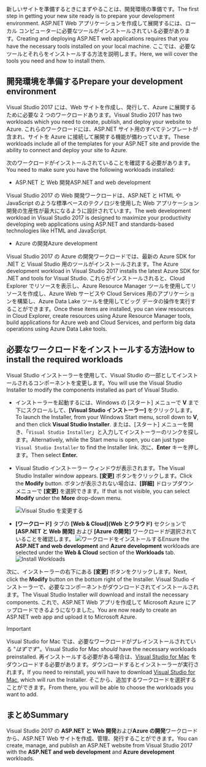 <span data-ttu-id="aca79-101">新しいサイトを準備するときにまずやることは、開発環境の準備です。</span><span class="sxs-lookup"><span data-stu-id="aca79-101">The first step in getting your new site ready is to prepare your development environment.</span></span> <span data-ttu-id="aca79-102">ASP.NET Web アプリケーションを作成して展開するには、ローカル コンピューターに必要なツールがインストールされている必要があります。</span><span class="sxs-lookup"><span data-stu-id="aca79-102">Creating and deploying ASP.NET web applications requires that you have the necessary tools installed on your local machine.</span></span> <span data-ttu-id="aca79-103">ここでは、必要なツールとそれらをインストールする方法を説明します。</span><span class="sxs-lookup"><span data-stu-id="aca79-103">Here, we will cover the tools you need and how to install them.</span></span>

## <a name="prepare-your-development-environment"></a><span data-ttu-id="aca79-104">開発環境を準備する</span><span class="sxs-lookup"><span data-stu-id="aca79-104">Prepare your development environment</span></span>

<span data-ttu-id="aca79-105">Visual Studio 2017 には、Web サイトを作成し、発行して、Azure に展開するために必要な 2 つのワークロードあります。</span><span class="sxs-lookup"><span data-stu-id="aca79-105">Visual Studio 2017 has two workloads which you need to create, publish, and deploy your website to Azure.</span></span> <span data-ttu-id="aca79-106">これらのワークロードには、ASP.NET サイト用のすべてテンプレートが含まれ、サイトを Azure に接続して展開する機能が備わっています。</span><span class="sxs-lookup"><span data-stu-id="aca79-106">These workloads include all of the templates for your ASP.NET site and provide the ability to connect and deploy your site to Azure.</span></span>

<span data-ttu-id="aca79-107">次のワークロードがインストールされていることを確認する必要があります。</span><span class="sxs-lookup"><span data-stu-id="aca79-107">You need to make sure you have the following workloads installed:</span></span>

- <span data-ttu-id="aca79-108">ASP.NET と Web 開発</span><span class="sxs-lookup"><span data-stu-id="aca79-108">ASP.NET and web development</span></span>

<span data-ttu-id="aca79-109">Visual Studio 2017 の Web 開発ワークロードは、ASP.NET と HTML や JavaScript のような標準ベースのテクノロジを使用した Web アプリケーション開発の生産性が最大になるように設計されています。</span><span class="sxs-lookup"><span data-stu-id="aca79-109">The web development workload in Visual Studio 2017 is designed to maximize your productivity developing web applications using ASP.NET and standards-based technologies like HTML and JavaScript.</span></span>

- <span data-ttu-id="aca79-110">Azure の開発</span><span class="sxs-lookup"><span data-stu-id="aca79-110">Azure development</span></span>

<span data-ttu-id="aca79-111">Visual Studio 2017 の Azure の開発ワークロードでは、最新の Azure SDK for .NET と Visual Studio 用のツールがインストールされます。</span><span class="sxs-lookup"><span data-stu-id="aca79-111">The Azure development workload in Visual Studio 2017 installs the latest Azure SDK for .NET and tools for Visual Studio.</span></span> <span data-ttu-id="aca79-112">これらがインストールされると、Cloud Explorer でリソースを表示し、Azure Resource Manager ツールを使用してリソースを作成し、Azure Web サービスや Cloud Services 用のアプリケーションを構築し、Azure Data Lake ツールを使用してビッグ データの操作を実行することができます。</span><span class="sxs-lookup"><span data-stu-id="aca79-112">Once these items are installed, you can view resources in Cloud Explorer, create resources using Azure Resource Manager tools, build applications for Azure web and Cloud Services, and perform big data operations using Azure Data Lake tools.</span></span>

## <a name="how-to-install-the-required-workloads"></a><span data-ttu-id="aca79-113">必要なワークロードをインストールする方法</span><span class="sxs-lookup"><span data-stu-id="aca79-113">How to install the required workloads</span></span>

<span data-ttu-id="aca79-114">Visual Studio インストーラーを使用して、Visual Studio の一部としてインストールされるコンポーネントを変更します。</span><span class="sxs-lookup"><span data-stu-id="aca79-114">You will use the Visual Studio Installer to modify the components installed as part of Visual Studio.</span></span>

- <span data-ttu-id="aca79-115">インストーラーを起動するには、Windows の [スタート] メニューで **V** まで下にスクロールして、**[Visual Studio インストーラー]** をクリックします。</span><span class="sxs-lookup"><span data-stu-id="aca79-115">To launch the Installer, from your Windows Start menu, scroll down to **V**, and then click **Visual Studio Installer**.</span></span> <span data-ttu-id="aca79-116">または、[スタート] メニューを開き、「```Visual Studio Installer```」と入力してインストーラーのリンクを探します。</span><span class="sxs-lookup"><span data-stu-id="aca79-116">Alternatively, while the Start menu is open, you can just type ```Visual Studio Installer``` to find the Installer link.</span></span> <span data-ttu-id="aca79-117">次に、**Enter** キーを押します。</span><span class="sxs-lookup"><span data-stu-id="aca79-117">Then select **Enter.**</span></span>

- <span data-ttu-id="aca79-118">Visual Studio インストーラー ウィンドウが表示されます。</span><span class="sxs-lookup"><span data-stu-id="aca79-118">The Visual Studio Installer window appears.</span></span> <span data-ttu-id="aca79-119">**[変更]** ボタンをクリックします。</span><span class="sxs-lookup"><span data-stu-id="aca79-119">Click the **Modify** button.</span></span> <span data-ttu-id="aca79-120">ボタンが表示されない場合は、**[詳細]** ドロップダウン メニューで **[変更]** を選択できます。</span><span class="sxs-lookup"><span data-stu-id="aca79-120">If that is not visible, you can select **Modify** under the **More** drop-down menu.</span></span>

    ![Visual Studio を変更する](../media-draft/3-visual-studio-installer-modify.PNG)

- <span data-ttu-id="aca79-122">**[ワークロード]** タブの **[Web & Cloud]\(Web とクラウド\)** セクションで **[ASP.NET と Web 開発]** および **[Azure の開発]** ワークロードが選択されていることを確認します。 ![ワークロードをインストールする](../media-draft/2-select-workloads.png)</span><span class="sxs-lookup"><span data-stu-id="aca79-122">Ensure the **ASP.NET and web development** and **Azure development** workloads are selected under the **Web & Cloud** section of the **Workloads** tab.   ![Install Workloads](../media-draft/2-select-workloads.png)</span></span>

<span data-ttu-id="aca79-123">次に、インストーラーの右下にある **[変更]** ボタンをクリックします。</span><span class="sxs-lookup"><span data-stu-id="aca79-123">Next, click the **Modify** button on the bottom right of the Installer.</span></span> <span data-ttu-id="aca79-124">Visual Studio インストーラーで、必要なコンポーネントがダウンロードされてインストールされます。</span><span class="sxs-lookup"><span data-stu-id="aca79-124">The Visual Studio Installer will download and install the necessary components.</span></span> <span data-ttu-id="aca79-125">これで、ASP.NET Web アプリを作成して Microsoft Azure にアップロードできるようになりました。</span><span class="sxs-lookup"><span data-stu-id="aca79-125">You are now ready to create an ASP.NET web app and upload it to Microsoft Azure.</span></span>

> [!IMPORTANT]
> <span data-ttu-id="aca79-126">Visual Studio for Mac では、必要なワークロードがプレインストールされている "_はずです_"。</span><span class="sxs-lookup"><span data-stu-id="aca79-126">Visual Studio for Mac _should_ have the necessary workloads preinstalled.</span></span> <span data-ttu-id="aca79-127">再インストールする必要がある場合は、[Visual Studio for Mac](https://visualstudio.microsoft.com/thank-you-downloading-visual-studio-mac/?sku=communitymac&rel=15_) をダウンロードする必要があります。ダウンロードするとインストーラーが実行されます。</span><span class="sxs-lookup"><span data-stu-id="aca79-127">If you need to reinstall, you will have to download [Visual Studio for Mac](https://visualstudio.microsoft.com/thank-you-downloading-visual-studio-mac/?sku=communitymac&rel=15_), which will run the Installer.</span></span> <span data-ttu-id="aca79-128">そこから、追加するワークロードを選択することができます。</span><span class="sxs-lookup"><span data-stu-id="aca79-128">From there, you will be able to choose the workloads you want to add.</span></span>

## <a name="summary"></a><span data-ttu-id="aca79-129">まとめ</span><span class="sxs-lookup"><span data-stu-id="aca79-129">Summary</span></span>

<span data-ttu-id="aca79-130">Visual Studio 2017 の **ASP.NET と Web 開発**および**Azure の開発**ワークロードから、ASP.NET Web サイトを作成、管理、発行することができます。</span><span class="sxs-lookup"><span data-stu-id="aca79-130">You can create, manage, and publish an ASP.NET website from Visual Studio 2017 with the **ASP.NET and web development** and **Azure development** workloads.</span></span>
